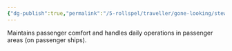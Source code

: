 ```yaml
---
{"dg-publish":true,"permalink":"/5-rollspel/traveller/gone-looking/steward/","dgPassFrontmatter":true}
---
```


Maintains passenger comfort and handles daily operations in passenger areas (on passenger ships).